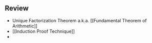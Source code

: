 ## Review
- Unique Factorization Theorem a.k.a. [[Fundamental Theorem of Arithmetic]] 
- [[Induction Proof Technique]] 
- 